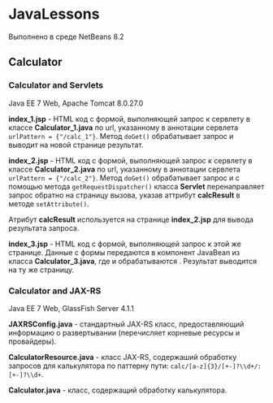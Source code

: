 # JavaLessons
Выполнено в среде NetBeans 8.2
## Calculator
### Calculator and Servlets
Java EE 7 Web, Apache Tomcat 8.0.27.0

**index_1.jsp** - HTML код с формой, выполняющей запрос к сервлету в классе **Calculator_1.java** по url, указанному в аннотации сервлета ```urlPattern = {"/calc_1"}```. Метод ```doGet()``` обрабатывает запрос и выводит на новой странице результат.

**index_2.jsp** - HTML код с формой, выполняющей запрос к сервлету в классе **Calculator_2.java** по url, указанному в аннотации сервлета ```urlPattern = {"/calc_2"}```. Метод ```doGet()``` обрабатывает запрос и c помощью метода ```getRequestDispatcher()``` класса **Servlet** перенаправляет запрос обратно на страницу вызова, указав аттрибут **calcResult** в методе ```setAttribute()```.

Атрибут **calcResult** используется на странице **index_2.jsp** для вывода результата запроса.

**index_3.jsp** - HTML код с формой, выполняющей запрос к этой же странице. Данные с формы передаются в компонент JavaBean из класса **Calculator_3.java**, где и обрабатываются . Результат выводится на ту же страницу.
### Calculator and JAX-RS
Java EE 7 Web, GlassFish Server 4.1.1

**JAXRSConfig.java** - стандартный JAX-RS класс, предоставляющий информацию о развертывании (перечисляет корневые ресурсы и провайдеры).

**CalculatorResource.java** - класс JAX-RS, содержаший обработку запросов для калькулятора по паттерну пути:  ```calc/[a-z]{3}/[+-]?\\d+/:[+-]?\\d+```.

**Calculator.java** - класс, содержащий обработку калькулятора.

